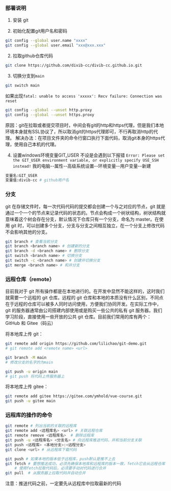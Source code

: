 ### 部署说明

1. 安装 git

2. 初始化配置git用户名和密码

```bash
git config --global user.name "xxxx"
git config --global user.email "xxx@xxx.xxx"
```

2. 拉取github仓库代码

```bash
git clone https://github.com/divib-cc/divib-cc.github.io.git
```

3. 切换分支到`main`

```bash
git switch main
```

如果出现`fatal: unable to access 'xxxxx': Recv failure: Connection was reset`
```bash
git config --global --unset http.proxy
git config --global --unset https.proxy
```
原因：git在拉取或者提交项目时，中间会有git的http和https代理，但是我们本地环境本身就有SSL协议了，所以取消git的https代理即可，不行再取消http的代理。
解决办法：在项目文件夹的命令行窗口执行下面代码，取消git本身的https代理，使用自己本机的代理。

4. 设置windows环境变量GIT_USER
不设是会遇到以下报错
`Error: Please set the GIT_USER environment variable, or explicitly specify USE_SSH instead!`
我的电脑--属性--高级系统设置--环境变量--用户变量--新建
```bash
变量名:GIT_USER
变量值:divib-cc # github用户名
```

### 分支

git 在存储文件时，每一次代码代码的提交都会创建一个与之对应的节点，git 就是通过一个一个的节点来记录代码的状态的。节点会构成一个树状结构，树状结构就意味着这个树会存在分支，默认情况下仓库只有一个分支，命名为 master。在使用 git 时，可以创建多个分支，分支与分支之间相互独立，在一个分支上修改代码不会影响其他的分支。

```bash
git branch # 查看当前分支
git branch <branch name> # 创建新的分支
git branch -d <branch name> # 删除分支
git switch <branch name> # 切换分支
git switch -c <branch name> # 创建并切换分支
git merge <branch name> # 和并分支
```
### 远程仓库（remote）

目前我对于 git 所有操作都是在本地进行的。在开发中显然不能这样的，这时我们就需要一个远程的 git 仓库。远程的 git 仓库和本地的本质没有什么区别，不同点在于远程的仓库可以被多人同时访问使用，方便我们协同开发。在实际工作中，git 的服务器通常由公司搭建内部使用或是购买一些公共的私有 git 服务器。我们学习阶段，直接使用一些开放的公共 git 仓库。目前我们常用的库有两个：GitHub 和 Gitee（码云）

将本地库上传 git：

```bash
git remote add origin https://github.com/lilichao/git-demo.git
# git remote add <remote name> <url>

git branch -M main
# 修改分支的名字的为main

git push -u origin main
# git push 将代码上传服务器上
```

将本地库上传 gitee：

```bash
git remote add gitee https://gitee.com/ymhold/vue-course.git
git push -u gitee main
```

### 远程库的操作的命令

```bash
git remote # 列出当前的关联的远程库
git remote add <远程库名> <url> # 关联远程仓库
git remote remove <远程库名>  # 删除远程库
git push -u <远程库名> <分支名> # 向远程库推送代码，并和当前分支关联
git push <远程库> <本地分支>:<远程分支>
git clone <url> # 从远程库下载代码

git push # 如果本地的版本低于远程库，push默认是推不上去
git fetch # 要想推送成功，必须先确保本地库和远程库的版本一致，fetch它会从远程仓库下载所有代码，但是它不会将代码和当前分支自动合并
    # 使用fetch拉取代码后，必须要手动对代码进行合并
git pull  # 从服务器上拉取代码并自动合并

```

注意：推送代码之前，一定要先从远程库中拉取最新的代码
